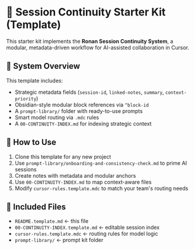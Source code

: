 # 🧠 Session Continuity Starter Kit (Template)

This starter kit implements the **Ronan Session Continuity System**, a modular, metadata-driven workflow for AI-assisted collaboration in Cursor.

## 🧩 System Overview

This template includes:
- Strategic metadata fields (`session-id`, `linked-notes`, `summary`, `context-priority`)
- Obsidian-style modular block references via `^block-id`
- A `prompt-library/` folder with ready-to-use prompts
- Smart model routing via `.mdc` rules
- A `00-CONTINUITY-INDEX.md` for indexing strategic context

## 🧠 How to Use

1. Clone this template for any new project
2. Use `prompt-library/onboarding-and-consistency-check.md` to prime AI sessions
3. Create notes with metadata and modular anchors
4. Use `00-CONTINUITY-INDEX.md` to map context-aware files
5. Modify `cursor-rules.template.mdc` to match your team's routing needs

## 🧰 Included Files

- `README.template.md` ← this file
- `00-CONTINUITY-INDEX.template.md` ← editable session index
- `cursor-rules.template.mdc` ← routing rules for model logic
- `prompt-library/` ← prompt kit folder